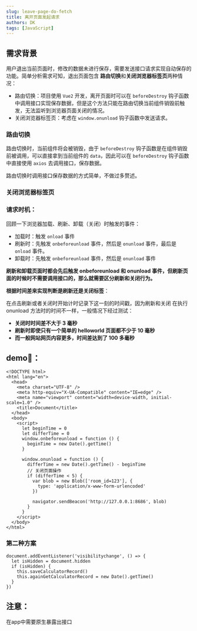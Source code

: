 ```yaml
---
slug: leave-page-do-fetch
title: 离开页面发起请求
authors: DK
tags: [JavaScript]
---
```


## 需求背景

用户退出当前页面时，修改的数据未进行保存，需要发送接口请求实现自动保存的功能。简单分析需求可知，退出页面包含 **路由切换**和**关闭浏览器标签页**两种情况：

- 路由切换：项目使用 `Vue2` 开发，离开页面时可以在 `beforeDestroy` 钩子函数中调用接口实现保存数据，但是这个方法只能在路由切换当前组件销毁前触发，无法监听到浏览器页面关闭的情况。
- 关闭浏览器标签页：考虑在 `window.onunload` 钩子函数中发送请求。

<!--truncate-->

### 路由切换

路由切换时，当前组件将会被销毁，由于 `beforeDestroy` 钩子函数是在组件销毁前被调用，可以直接拿到当前组件的 `data`，因此可以在 `beforeDestroy` 钩子函数中直接使用 `axios` 去调用接口，保存数据。

路由切换时调用接口保存数据的方式简单，不做过多赘述。

### 关闭浏览器标签页

### 请求时机：

回顾一下浏览器加载、刷新、卸载（关闭）时触发的事件：

- 加载时：触发 `onload` 事件
- 刷新时：先触发 `onbeforeunload` 事件，然后是 `onunload` 事件，最后是 `onload` 事件。
- 卸载时：先触发 `onbeforeunload` 事件，然后是 `onunload` 事件

**刷新和卸载页面时都会先后触发 onbeforeunload 和 onunload 事件，但刷新页面的时候时不需要调用接口的，那么就需要区分刷新和关闭行为。**

**根据时间差来实现判断是刷新还是关闭标签**：

在点击刷新或者关闭时开始计时记录下这一刻的时间戳，因为刷新和关闭 在执行 onunload 方法时的时间不一样，一般情况下经过测试：

- **关闭时时间差不大于 3 毫秒**
- **刷新时即使只有一个简单的 helloworld 页面都不少于 10 毫秒**
- **而一般网站网页内容更多，时间差达到了 100 多毫秒**

## demo🌰：

```tsx
<!DOCTYPE html>
<html lang="en">
  <head>
    <meta charset="UTF-8" />
    <meta http-equiv="X-UA-Compatible" content="IE=edge" />
    <meta name="viewport" content="width=device-width, initial-scale=1.0" />
    <title>Document</title>
  </head>
  <body>
    <script>
      let beginTime = 0
      let differTime = 0
      window.onbeforeunload = function () {
        beginTime = new Date().getTime()
      }

      window.onunload = function () {
        differTime = new Date().getTime() - beginTime
        // 关闭页面操作
        if (differTime < 5) {
          var blob = new Blob(['room_id=123'], {
            type: 'application/x-www-form-urlencoded'
          })

          navigator.sendBeacon('http://127.0.0.1:8686', blob)
        }
      }
    </script>
  </body>
</html>
```

### 第二种方案

```tsx
document.addEventListener('visibilitychange', () => {
  let isHidden = document.hidden
  if (isHidden) {
    this.saveCalculatorRecord()
    this.againGetCalculatorRecord = new Date().getTime()
  }
})
```

## 注意：

在app中需要原生暴露出接口